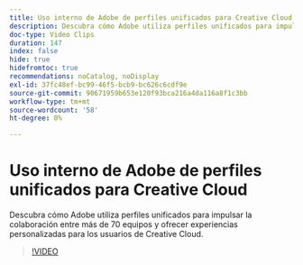 ```yaml
---
title: Uso interno de Adobe de perfiles unificados para Creative Cloud
description: Descubra cómo Adobe utiliza perfiles unificados para impulsar la colaboración entre más de 70 equipos y ofrecer experiencias personalizadas para los usuarios de Creative Cloud.
doc-type: Video Clips
duration: 147
index: false
hide: true
hidefromtoc: true
recommendations: noCatalog, noDisplay
exl-id: 37fc48ef-bc99-46f5-bcb9-bc626c6cdf9e
source-git-commit: 90671959b653e120f93bca216a4da116a8f1c3bb
workflow-type: tm+mt
source-wordcount: '58'
ht-degree: 0%

---
```


# Uso interno de Adobe de perfiles unificados para Creative Cloud

Descubra cómo Adobe utiliza perfiles unificados para impulsar la colaboración entre más de 70 equipos y ofrecer experiencias personalizadas para los usuarios de Creative Cloud.

<!-- 62_S655_3442541_146_adobes-internal-use-of-unified-profiles-for-creative-cloud -->
>[!VIDEO](https://video.tv.adobe.com/v/3458283/?learn=on&enablevpops=true)
